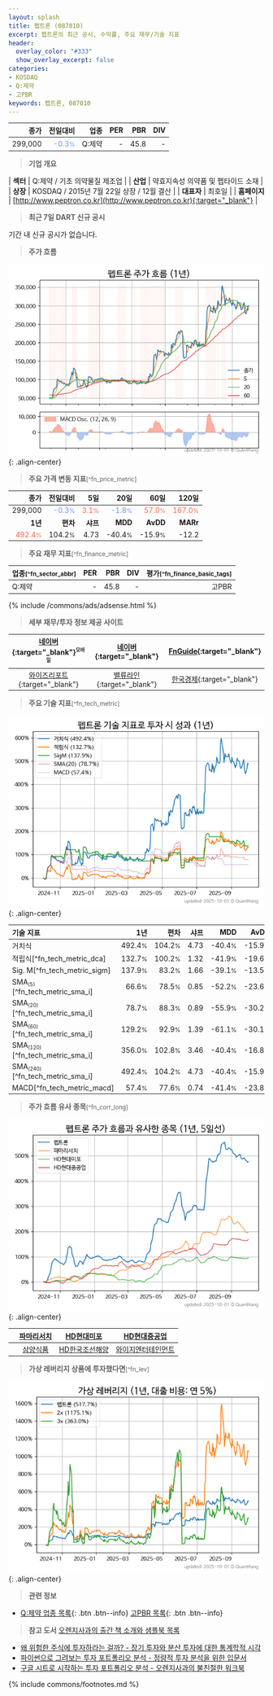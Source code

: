 ```yaml
---
layout: splash
title: 펩트론 (087010)
excerpt: 펩트론의 최근 공시, 수익률, 주요 재무/기술 지표
header:
  overlay_color: "#333"
  show_overlay_excerpt: false
categories:
- KOSDAQ
- Q:제약
- 고PBR
keywords: 펩트론, 087010
---
```


| **종가** | **전일대비** | **업종** | **PER** | **PBR** | **DIV** |
| -------: | -----------: | -------: | ------: | ------: | ------: |
| 299,000 | <span style="color: cornflowerblue">-0.3<small>%</small></span> | Q:제약 | - | 45.8 | - |

<!-- more -->


> **기업 개요**<a id="company"></a>

| <span style="white-space:nowrap;">**섹터**</span> | Q:제약 / 기초 의약물질 제조업 |
| <span style="white-space:nowrap;">**산업**</span> | 약효지속성 의약품 및 펩타이드 소재 |
| <span style="white-space:nowrap;">**상장**</span> | KOSDAQ / 2015년 7월 22일 상장 / 12월 결산 |
| <span style="white-space:nowrap;">**대표자**</span> | 최호일 |
| <span style="white-space:nowrap;">**홈페이지**</span> | [http://www.peptron.co.kr](http://www.peptron.co.kr){:target="_blank"} |


> **최근 7일 DART 신규 공시**<a id="dart"></a>

기간 내 신규 공시가 없습니다.


> **주가 흐름**<a id="price"></a>

![087010](/stock/images/087010.png){: .align-center}


> **주요 가격 변동 지표**<small>[^fn_price_metric]</small>

| **종가** | **전일대비** | **5일** | **20일** | **60일** | **120일** |
| -------: | -----------: | ------: | -------: | -------: | --------: |
| 299,000 | <span style="color: cornflowerblue">-0.3<small>%</small></span> | <span style="color: tomato">3.1<small>%</small></span> | <span style="color: cornflowerblue">-1.8<small>%</small></span> | <span style="color: tomato">57.0<small>%</small></span> | <span style="color: tomato">167.0<small>%</small></span> |
| **1년** | **편차** | **샤프** | **MDD** | **AvDD** | **MARr** |
| <span style="color: tomato">492.4<small>%</small></span> | 104.2<small>%</small> | 4.73 | -40.4<small>%</small> | -15.9<small>%</small> | -12.2 |


> **주요 재무 지표**<small>[^fn_finance_metric]</small>

| **업종**<small>[^fn_sector_abbr]</small> | **PER** | **PBR** | **DIV** | **평가**<small>[^fn_finance_basic_tags]</small> |
| :--------------------------------------- | ------: | ------: | ------: | ----------------------------------------------: |
| Q:제약 | - | 45.8 | - | 고PBR |



{% include /commons/ads/adsense.html %}

> **세부 재무/투자 정보 제공 사이트**

| [네이버](https://m.stock.naver.com/domestic/stock/087010/finance/summary){:target="_blank"}<sup><small>모바일</small></sup> | [네이버](https://finance.naver.com/item/coinfo.naver?code=087010){:target="_blank"} | [FnGuide](https://comp.fnguide.com/SVO2/ASP/SVD_Invest.asp?gicode=A087010&MenuYn=Y){:target="_blank"} |
| :---: | :---: | :---: |
| [와이즈리포트](https://comp.wisereport.co.kr/company/c1040001.aspx?cmp_cd=087010){:target="_blank"} | [밸류라인](https://www.valueline.co.kr/finance/summary/087010){:target="_blank"} | [한국경제](https://markets.hankyung.com/stock/087010/financial-summary){:target="_blank"} |


> **주요 기술 지표**<small>[^fn_tech_metric]</small>


![087010](/stock/images/087010_tech.png){: .align-center}

| **기술 지표** | **1년** | **편차** | **샤프** | **MDD** | **AvDD** |
| :------------ | ------: | -----------: | -------: | ------: | -------: |
| 거치식 | 492.4<small>%</small> | 104.2<small>%</small> | 4.73 | -40.4<small>%</small> | -15.9<small>%</small> |
| 적립식[^fn_tech_metric_dca] | 132.7<small>%</small> | 100.2<small>%</small> | 1.32 | -41.9<small>%</small> | -19.6<small>%</small> |
| Sig. M[^fn_tech_metric_sigm] | 137.9<small>%</small> | 83.2<small>%</small> | 1.66 | -39.1<small>%</small> | -13.5<small>%</small> |
| SMA<small><sub>(5)</sub></small>[^fn_tech_metric_sma_i] | 66.6<small>%</small> | 78.5<small>%</small> | 0.85 | -52.2<small>%</small> | -23.6<small>%</small> |
| SMA<small><sub>(20)</sub></small>[^fn_tech_metric_sma_i] | 78.7<small>%</small> | 88.3<small>%</small> | 0.89 | -55.9<small>%</small> | -30.2<small>%</small> |
| SMA<small><sub>(60)</sub></small>[^fn_tech_metric_sma_i] | 129.2<small>%</small> | 92.9<small>%</small> | 1.39 | -61.1<small>%</small> | -30.1<small>%</small> |
| SMA<small><sub>(120)</sub></small>[^fn_tech_metric_sma_i] | 356.0<small>%</small> | 102.8<small>%</small> | 3.46 | -40.4<small>%</small> | -16.8<small>%</small> |
| SMA<small><sub>(240)</sub></small>[^fn_tech_metric_sma_i] | 492.4<small>%</small> | 104.2<small>%</small> | 4.73 | -40.4<small>%</small> | -15.9<small>%</small> |
| MACD[^fn_tech_metric_macd] | 57.4<small>%</small> | 77.6<small>%</small> | 0.74 | -41.4<small>%</small> | -23.8<small>%</small> |


> **주가 흐름 유사 종목**<a id="corr"></a><small>[^fn_corr_long]</small>

![087010](/stock/images/087010_corr.png){: .align-center}

|       | [파마리서치](/214450/) | [HD현대미포](/010620/) | [HD현대중공업](/329180/) |
| :---: | :------------------------------------: | :------------------------------------: | :------------------------------------: |
|       | [삼양식품](/003230/) | [HD한국조선해양](/009540/) | [와이지엔터테인먼트](/122870/) |


> **가상 레버리지 상품에 투자했다면**<a id="2x"></a><small>[^fn_lev]</small>

![087010](/stock/images/087010_2x.png){: .align-center}


> **관련 정보**

- [Q:제약 업종 목록](/stats/sector/kosdaq_업종_제약_종목/){: .btn .btn--info} [고PBR 목록](/fn/fn_high_pbr/){: .btn .btn--info}

> **참고 도서** [오렌지사과의 출간 책 소개와 샘플북 목록](https://kongdori.tistory.com/691)

- [왜 위험한 주식에 투자하라는 걸까? - 장기 투자와 분산 투자에 대한 통계학적 시각](https://kongdori.tistory.com/421)
- [파이썬으로 그려보는 투자 포트폴리오 분석  - 정량적 투자 분석을 위한 입문서](https://kongdori.tistory.com/643)
- [구글 시트로 시작하는 투자 포트폴리오 분석 - 오렌지사과의 불친절한 워크북](https://kongdori.tistory.com/449)


{% include commons/footnotes.md %}